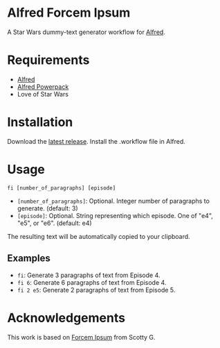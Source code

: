 # Alfred Forcem Ipsum

A Star Wars dummy-text generator workflow for [Alfred](https://www.alfredapp.com/).

# Requirements

- [Alfred](https://www.alfredapp.com/)
- [Alfred Powerpack](https://www.alfredapp.com/powerpack/)
- Love of Star Wars

# Installation

Download the [latest release](https://github.com/wunc/alfred-forcem-ipsum/releases/latest). Install the .workflow file in Alfred.

# Usage

`fi [number_of_paragraphs] [episode]`

- `[number_of_paragraphs]`: Optional. Integer number of paragraphs to generate. (default: 3)
- `[episode]`: Optional. String representing which episode. One of "e4", "e5", or "e6". (default: e4)


The resulting text will be automatically copied to your clipboard.

## Examples

- `fi`: Generate 3 paragraphs of text from Episode 4.
- `fi 6`: Generate 6 paragraphs of text from Episode 4.
- `fi 2 e5`: Generate 2 paragraphs of text from Episode 5.

# Acknowledgements

This work is based on [Forcem Ipsum](https://github.com/scottyg/forcem-ipsum) from Scotty G.
